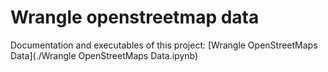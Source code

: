 # Wrangle openstreetmap data

Documentation and executables of this project:
[Wrangle OpenStreetMaps Data](./Wrangle OpenStreetMaps Data.ipynb)
